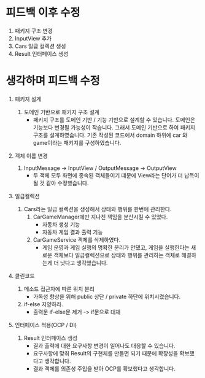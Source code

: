 # 피드백 이후 수정
1. 패키지 구조 변경
2. InputView 추가
3. Cars 일급 컬렉션 생성
4. Result 인터페이스 생성


# 생각하며 피드백 수정
1. 패키지 설계
   1. 도메인 기반으로 패키지 구조 설계
      - 패키지 구조를 도메인 기반 / 기능 기반으로 설계할 수 있습니다.
         도메인은 기능보다 변경될 가능성이 작습니다. 그래서 도메인 기반으로 하여 패키지 구조를 설계하였습니다.
         기존 작성된 코드에서 domain 하위에 car 와 game이라는 패키지를 구성하였습니다.

2. 객체 이름 변경
    1. InputMessage -> InputView /  OutputMessage -> OutputView 
       - 두 객체 모두 화면에 종속된 객체들이기 떄문에 View라는 단어가 더 납득이 될 것 같아 수정했습니다.

3. 일급컬렉션
    1. Cars라는 일급 컬렉션을 생성해서 상태와 행위를 한번에 관리한다.
        1. CarGameManager에만 지나친 책임을 분산시킬 수 있었다.
            - 자동차 생성 기능
            - 자동차 게임 결과 출력 기능
        2. CarGameService 객체를 삭제하였다.
            - 게임 운영과 게임 실행의 명확한 분리가 안됐고, 게임을 실행한다는 새로운 객체보다 일급컬렉션으로 상태와 행위를 관리하는 객체로 해결하는게 더 낫다고 생각했습니다.

4. 클린코드
    1. 메소드 접근자에 따른 위치 분리
        - 가독성 향상을 위해 public 상단 / private 하단에 위치시켰습니다.
    2. if-else 지양하라.
        - 출력문 if-else문 제거 -> if문으로 대체

5. 인터페이스 적용(OCP / DI)
    1. Result 인터페이스 생성
        - 결과 출력에 대한 요구사항 변경이 일어나도 대응할 수 있습니다.
        - 요구사항에 맞춰 Result의 구현체를 만들면 되기 때문에 확장성을 확보했다고 생각합니다.
        - 결과 객체를 의존성 주입을 받아 OCP를 확보했다고 생각합니다.